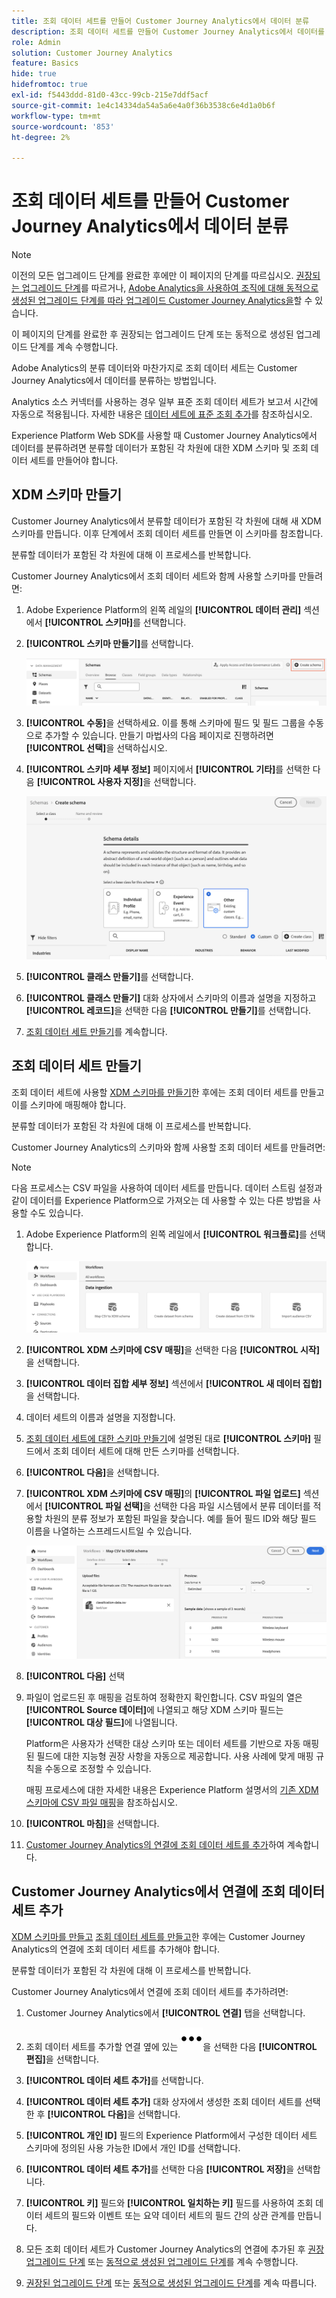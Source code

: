 ```yaml
---
title: 조회 데이터 세트를 만들어 Customer Journey Analytics에서 데이터 분류
description: 조회 데이터 세트를 만들어 Customer Journey Analytics에서 데이터를 분류하는 방법 알아보기
role: Admin
solution: Customer Journey Analytics
feature: Basics
hide: true
hidefromtoc: true
exl-id: f5443ddd-81d0-43cc-99cb-215e7ddf5acf
source-git-commit: 1e4c14334da54a5a6e4a0f36b3538c6e4d1a0b6f
workflow-type: tm+mt
source-wordcount: '853'
ht-degree: 2%

---
```


# 조회 데이터 세트를 만들어 Customer Journey Analytics에서 데이터 분류

>[!NOTE]
> 
>이전의 모든 업그레이드 단계를 완료한 후에만 이 페이지의 단계를 따르십시오. [권장되는 업그레이드 단계](/help/getting-started/cja-upgrade/cja-upgrade-recommendations.md#recommended-upgrade-steps-for-most-organizations)를 따르거나, [Adobe Analytics을 사용하여 조직에 대해 동적으로 생성된 업그레이드 단계를 따라 업그레이드 Customer Journey Analytics을](https://gigazelle.github.io/cja-ttv/)할 수 있습니다.
>
>이 페이지의 단계를 완료한 후 권장되는 업그레이드 단계 또는 동적으로 생성된 업그레이드 단계를 계속 수행합니다.

Adobe Analytics의 분류 데이터와 마찬가지로 조회 데이터 세트는 Customer Journey Analytics에서 데이터를 분류하는 방법입니다.

Analytics 소스 커넥터를 사용하는 경우 일부 표준 조회 데이터 세트가 보고서 시간에 자동으로 적용됩니다. 자세한 내용은 [데이터 세트에 표준 조회 추가](/help/connections/standard-lookups.md)를 참조하십시오.

Experience Platform Web SDK를 사용할 때 Customer Journey Analytics에서 데이터를 분류하려면 분류할 데이터가 포함된 각 차원에 대한 XDM 스키마 및 조회 데이터 세트를 만들어야 합니다.

## XDM 스키마 만들기

Customer Journey Analytics에서 분류할 데이터가 포함된 각 차원에 대해 새 XDM 스키마를 만듭니다. 이후 단계에서 조회 데이터 세트를 만들면 이 스키마를 참조합니다.

분류할 데이터가 포함된 각 차원에 대해 이 프로세스를 반복합니다.

Customer Journey Analytics에서 조회 데이터 세트와 함께 사용할 스키마를 만들려면:

1. Adobe Experience Platform의 왼쪽 레일의 **[!UICONTROL 데이터 관리]** 섹션에서 **[!UICONTROL 스키마]**&#x200B;를 선택합니다.

1. **[!UICONTROL 스키마 만들기]**&#x200B;를 선택합니다.

   ![스키마 만들기 단추](assets/schema-create.png)

1. **[!UICONTROL 수동]**&#x200B;을 선택하세요. 이를 통해 스키마에 필드 및 필드 그룹을 수동으로 추가할 수 있습니다. 만들기 마법사의 다음 페이지로 진행하려면 **[!UICONTROL 선택]**&#x200B;을 선택하십시오.

1. **[!UICONTROL 스키마 세부 정보]** 페이지에서 **[!UICONTROL 기타]**&#x200B;를 선택한 다음 **[!UICONTROL 사용자 지정]**&#x200B;을 선택합니다.

   ![사용자 지정 만들기](assets/schema-custom.png)

1. **[!UICONTROL 클래스 만들기]**&#x200B;를 선택합니다.

   <!-- add screenshot -->

1. **[!UICONTROL 클래스 만들기]** 대화 상자에서 스키마의 이름과 설명을 지정하고 **[!UICONTROL 레코드]**&#x200B;을 선택한 다음 **[!UICONTROL 만들기]**&#x200B;를 선택합니다.

1. [조회 데이터 세트 만들기](#create-a-lookup-dataset)를 계속합니다.

## 조회 데이터 세트 만들기

조회 데이터 세트에 사용할 [XDM 스키마를 만들기](#create-an-xdm-schema-for-lookup-datasets)한 후에는 조회 데이터 세트를 만들고 이를 스키마에 매핑해야 합니다.

분류할 데이터가 포함된 각 차원에 대해 이 프로세스를 반복합니다.

Customer Journey Analytics의 스키마와 함께 사용할 조회 데이터 세트를 만들려면:

>[!NOTE]
>
>다음 프로세스는 CSV 파일을 사용하여 데이터 세트를 만듭니다. 데이터 스트림 설정과 같이 데이터를 Experience Platform으로 가져오는 데 사용할 수 있는 다른 방법을 사용할 수도 있습니다.

1. Adobe Experience Platform의 왼쪽 레일에서 **[!UICONTROL 워크플로]**&#x200B;를 선택합니다.

   ![사용자 지정 만들기](assets/lookup-dataset-workflows.png)

1. **[!UICONTROL XDM 스키마에 CSV 매핑]**&#x200B;을 선택한 다음 **[!UICONTROL 시작]**&#x200B;을 선택합니다.

1. **[!UICONTROL 데이터 집합 세부 정보]** 섹션에서 **[!UICONTROL 새 데이터 집합]**&#x200B;을 선택합니다.

1. 데이터 세트의 이름과 설명을 지정합니다.

1. [조회 데이터 세트에 대한 스키마 만들기](#create-a-schema-for-lookup-datasets)에 설명된 대로 **[!UICONTROL 스키마]** 필드에서 조회 데이터 세트에 대해 만든 스키마를 선택합니다.

1. **[!UICONTROL 다음]**&#x200B;을 선택합니다.

1. **[!UICONTROL XDM 스키마에 CSV 매핑]**&#x200B;의 **[!UICONTROL 파일 업로드]** 섹션에서 **[!UICONTROL 파일 선택]**&#x200B;을 선택한 다음 파일 시스템에서 분류 데이터를 적용할 차원의 분류 정보가 포함된 파일을 찾습니다. 예를 들어 필드 ID와 해당 필드 이름을 나열하는 스프레드시트일 수 있습니다. <!-- correct? How can I better explain what this file is?-->

   ![CSV 파일 매핑](assets/lookup-map-csv.png)

1. **[!UICONTROL 다음]** 선택

1. 파일이 업로드된 후 매핑을 검토하여 정확한지 확인합니다. CSV 파일의 열은 **[!UICONTROL Source 데이터]**&#x200B;에 나열되고 해당 XDM 스키마 필드는 **[!UICONTROL 대상 필드]**&#x200B;에 나열됩니다.

   Platform은 사용자가 선택한 대상 스키마 또는 데이터 세트를 기반으로 자동 매핑된 필드에 대한 지능형 권장 사항을 자동으로 제공합니다. 사용 사례에 맞게 매핑 규칙을 수동으로 조정할 수 있습니다.

   매핑 프로세스에 대한 자세한 내용은 Experience Platform 설명서의 [기존 XDM 스키마에 CSV 파일 매핑](https://experienceleague.adobe.com/en/docs/experience-platform/ingestion/tutorials/map-csv/existing-schema)을 참조하십시오.

1. **[!UICONTROL 마침]**&#x200B;을 선택합니다.

1. [Customer Journey Analytics의 연결에 조회 데이터 세트를 추가](#add-the-lookup-dataset-to-your-connection-in-customer-journey-analytics)하여 계속합니다.

## Customer Journey Analytics에서 연결에 조회 데이터 세트 추가

[XDM 스키마를 만들고](#create-an-xdm-schema-for-lookup-datasets) [조회 데이터 세트를 만들고](#create-a-lookup-dataset)한 후에는 Customer Journey Analytics의 연결에 조회 데이터 세트를 추가해야 합니다.

분류할 데이터가 포함된 각 차원에 대해 이 프로세스를 반복합니다.

Customer Journey Analytics에서 연결에 조회 데이터 세트를 추가하려면:

1. Customer Journey Analytics에서 **[!UICONTROL 연결]** 탭을 선택합니다.

1. 조회 데이터 세트를 추가할 연결 옆에 있는 ![기타 아이콘](assets/More.svg)을 선택한 다음 **[!UICONTROL 편집]**&#x200B;을 선택합니다.

   <!-- add screenshot -->

1. **[!UICONTROL 데이터 세트 추가]**&#x200B;를 선택합니다.

1. **[!UICONTROL 데이터 세트 추가]** 대화 상자에서 생성한 조회 데이터 세트를 선택한 후 **[!UICONTROL 다음]**&#x200B;을 선택합니다.

1. **[!UICONTROL 개인 ID]** 필드의 Experience Platform에서 구성한 데이터 세트 스키마에 정의된 사용 가능한 ID에서 개인 ID를 선택합니다. <!-- fill out other fields? -->

1. **[!UICONTROL 데이터 세트 추가]**&#x200B;를 선택한 다음 **[!UICONTROL 저장]**&#x200B;을 선택합니다.

1. **[!UICONTROL 키]** 필드와 **[!UICONTROL 일치하는 키]** 필드를 사용하여 조회 데이터 세트의 필드와 이벤트 또는 요약 데이터 세트의 필드 간의 상관 관계를 만듭니다.

1. 모든 조회 데이터 세트가 Customer Journey Analytics의 연결에 추가된 후 [권장 업그레이드 단계](/help/getting-started/cja-upgrade/cja-upgrade-recommendations.md#recommended-upgrade-steps-for-most-organizations) 또는 [동적으로 생성된 업그레이드 단계](https://gigazelle.github.io/cja-ttv/)를 계속 수행합니다.

1. [권장된 업그레이드 단계](/help/getting-started/cja-upgrade/cja-upgrade-recommendations.md#recommended-upgrade-steps-for-most-organizations) 또는 [동적으로 생성된 업그레이드 단계](https://gigazelle.github.io/cja-ttv/)를 계속 따릅니다.

